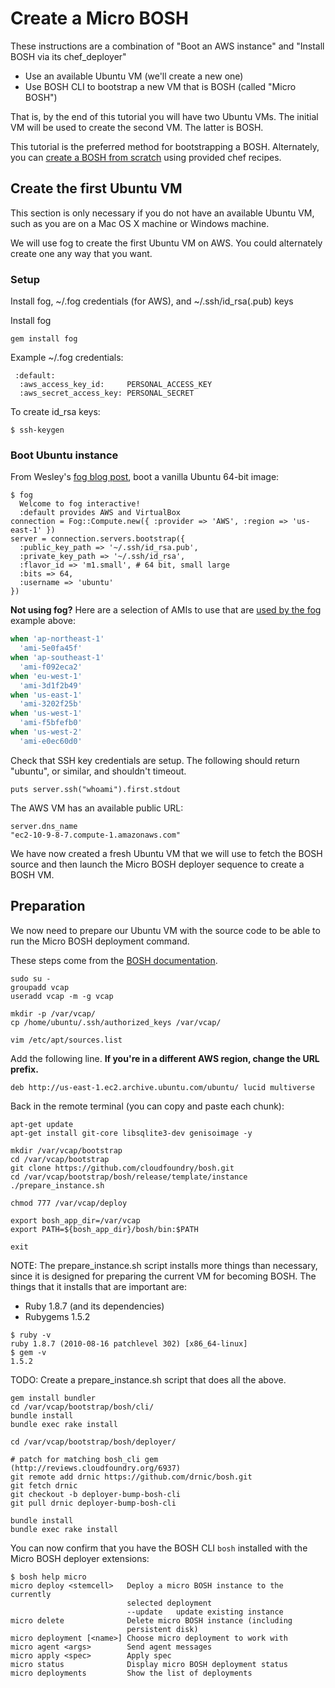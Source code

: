 # Create a Micro BOSH

These instructions are a combination of "Boot an AWS instance" and "Install BOSH via its chef_deployer"

* Use an available Ubuntu VM (we'll create a new one)
* Use BOSH CLI to bootstrap a new VM that is BOSH (called "Micro BOSH")

That is, by the end of this tutorial you will have two Ubuntu VMs. The initial VM will be used to create the second VM. The latter is BOSH.

This tutorial is the preferred method for bootstrapping a BOSH. Alternately, you can [create a BOSH from scratch](creating-a-bosh-from-scratch.md) using provided chef recipes.

## Create the first Ubuntu VM

This section is only necessary if you do not have an available Ubuntu VM, such as you are on a Mac OS X machine or Windows machine.

We will use fog to create the first Ubuntu VM on AWS. You could alternately create one any way that you want.

### Setup

Install fog, \~/.fog credentials (for AWS), and \~/.ssh/id_rsa(.pub) keys

Install fog

```
gem install fog
```

Example \~/.fog credentials:

```
 :default:
  :aws_access_key_id:     PERSONAL_ACCESS_KEY
  :aws_secret_access_key: PERSONAL_SECRET
```
To create id_rsa keys:

```
$ ssh-keygen
```

### Boot Ubuntu instance

From Wesley's [fog blog post](http://www.engineyard.com/blog/2011/spinning-up-cloud-compute-instances/ "Spinning Up Cloud Compute Instances | Engine Yard Blog"), boot a vanilla Ubuntu 64-bit image:

```
$ fog
  Welcome to fog interactive!
  :default provides AWS and VirtualBox
connection = Fog::Compute.new({ :provider => 'AWS', :region => 'us-east-1' })
server = connection.servers.bootstrap({
  :public_key_path => '~/.ssh/id_rsa.pub',
  :private_key_path => '~/.ssh/id_rsa',
  :flavor_id => 'm1.small', # 64 bit, small large
  :bits => 64,
  :username => 'ubuntu'
})
```

**Not using fog?** Here are a selection of AMIs to use that are [used by the fog](https://github.com/fog/fog/blob/master/lib/fog/aws/models/compute/server.rb#L55-66) example above:

```ruby
when 'ap-northeast-1'
  'ami-5e0fa45f'
when 'ap-southeast-1'
  'ami-f092eca2'
when 'eu-west-1'
  'ami-3d1f2b49'
when 'us-east-1'
  'ami-3202f25b'
when 'us-west-1'
  'ami-f5bfefb0'
when 'us-west-2'
  'ami-e0ec60d0'
```

Check that SSH key credentials are setup. The following should return "ubuntu", or similar, and shouldn't timeout.

```
puts server.ssh("whoami").first.stdout
```

The AWS VM has an available public URL:

```
server.dns_name
"ec2-10-9-8-7.compute-1.amazonaws.com"
```

We have now created a fresh Ubuntu VM that we will use to fetch the BOSH source and then launch the Micro BOSH deployer sequence to create a BOSH VM.

## Preparation

We now need to prepare our Ubuntu VM with the source code to be able to run the Micro BOSH deployment command.

These steps come from the [BOSH documentation](https://github.com/cloudfoundry/oss-docs/blob/master/bosh/documentation/documentation.md#bosh-deployer).

```
sudo su -
groupadd vcap 
useradd vcap -m -g vcap

mkdir -p /var/vcap/
cp /home/ubuntu/.ssh/authorized_keys /var/vcap/

vim /etc/apt/sources.list
```

Add the following line. **If you're in a different AWS region, change the URL prefix.**

```
deb http://us-east-1.ec2.archive.ubuntu.com/ubuntu/ lucid multiverse
```

Back in the remote terminal (you can copy and paste each chunk):

```
apt-get update
apt-get install git-core libsqlite3-dev genisoimage -y

mkdir /var/vcap/bootstrap
cd /var/vcap/bootstrap
git clone https://github.com/cloudfoundry/bosh.git
cd /var/vcap/bootstrap/bosh/release/template/instance
./prepare_instance.sh

chmod 777 /var/vcap/deploy

export bosh_app_dir=/var/vcap
export PATH=${bosh_app_dir}/bosh/bin:$PATH

exit
```

NOTE: The prepare_instance.sh script installs more things than necessary, since it is designed for preparing the current VM for becoming BOSH. The things that it installs that are important are:

* Ruby 1.8.7 (and its dependencies)
* Rubygems 1.5.2

```
$ ruby -v
ruby 1.8.7 (2010-08-16 patchlevel 302) [x86_64-linux]
$ gem -v
1.5.2
```

TODO: Create a prepare_instance.sh script that does all the above.

```
gem install bundler
cd /var/vcap/bootstrap/bosh/cli/
bundle install
bundle exec rake install

cd /var/vcap/bootstrap/bosh/deployer/

# patch for matching bosh_cli gem (http://reviews.cloudfoundry.org/6937)
git remote add drnic https://github.com/drnic/bosh.git
git fetch drnic
git checkout -b deployer-bump-bosh-cli
git pull drnic deployer-bump-bosh-cli

bundle install
bundle exec rake install
```

You can now confirm that you have the BOSH CLI `bosh` installed with the Micro BOSH deployer extensions:

```
$ bosh help micro
micro deploy <stemcell>   Deploy a micro BOSH instance to the currently 
                          selected deployment 
                          --update   update existing instance 
micro delete              Delete micro BOSH instance (including 
                          persistent disk) 
micro deployment [<name>] Choose micro deployment to work with 
micro agent <args>        Send agent messages 
micro apply <spec>        Apply spec 
micro status              Display micro BOSH deployment status 
micro deployments         Show the list of deployments 
```


